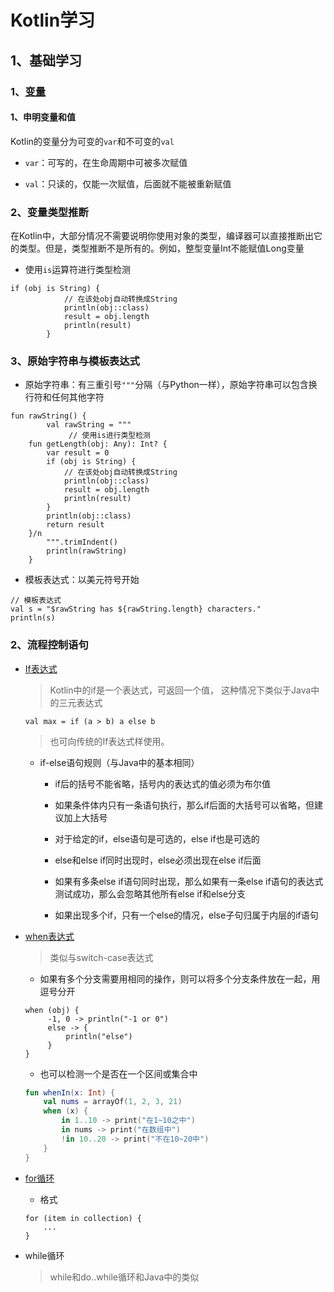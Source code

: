 # Kotlin学习

## 1、基础学习

### 1、[变量](./src/main/kotlin/hht/dragon/java/variable/VariableStudy.kt)

#### 1、申明变量和值

Kotlin的变量分为可变的`var`和不可变的`val`

-   `var`：可写的，在生命周期中可被多次赋值

-   `val`：只读的，仅能一次赋值，后面就不能被重新赋值

### 2、变量类型推断

在Kotlin中，大部分情况不需要说明你使用对象的类型，编译器可以直接推断出它的类型。但是，类型推断不是所有的。例如，整型变量Int不能赋值Long变量

-   使用`is`运算符进行类型检测

```
if (obj is String) {
            // 在该处obj自动转换成String
            println(obj::class)
            result = obj.length
            println(result)
        }
```

### 3、原始字符串与模板表达式

-   原始字符串：有三重引号`"""`分隔（与Python一样），原始字符串可以包含换行符和任何其他字符

```
fun rawString() {
        val rawString = """
             // 使用is进行类型检测
    fun getLength(obj: Any): Int? {
        var result = 0
        if (obj is String) {
            // 在该处obj自动转换成String
            println(obj::class)
            result = obj.length
            println(result)
        }
        println(obj::class)
        return result
    }/n
        """.trimIndent()
        println(rawString)
    }
```

-   模板表达式：以美元符号开始

```
// 模板表达式
val s = "$rawString has ${rawString.length} characters."
println(s)
```

### 2、流程控制语句

-   [If表达式](./src/main/kotlin/hht/dragon/java/processcontrol/IfExpression.kt)
    
    > Kotlin中的if是一个表达式，可返回一个值， 这种情况下类似于Java中的三元表达式
    
    ```
    val max = if (a > b) a else b
    ```
    > 也可向传统的If表达式样使用。
    
    -   if-else语句规则（与Java中的基本相同）
    
        -   if后的括号不能省略，括号内的表达式的值必须为布尔值
        
        -   如果条件体内只有一条语句执行，那么if后面的大括号可以省略，但建议加上大括号
        
        -   对于给定的if，else语句是可选的，else if也是可选的
        
        -   else和else if同时出现时，else必须出现在else if后面
        
        -   如果有多条else if语句同时出现，那么如果有一条else if语句的表达式测试成功，那么会忽略其他所有else if和else分支
        
        -   如果出现多个if，只有一个else的情况，else子句归属于内层的if语句
        
-   [when表达式](./src/main/kotlin/hht/dragon/java/processcontrol/WhenExpression.kt)

    > 类似与switch-case表达式
    
    -   如果有多个分支需要用相同的操作，则可以将多个分支条件放在一起，用逗号分开
    
    ```
    when (obj) {
         -1, 0 -> println("-1 or 0")
         else -> {
             println("else")
         }
    }
    ```
    
    -   也可以检测一个是否在一个区间或集合中
    
    ```kotlin
    fun whenIn(x: Int) {
        val nums = arrayOf(1, 2, 3, 21)
        when (x) {
            in 1..10 -> print("在1~10之中")
            in nums -> print("在数组中")
            !in 10..20 -> print("不在10~20中")
        }
    }
    ```
   
-   [for循环](./src/main/kotlin/hht/dragon/java/processcontrol/ForWxpression.kt)

    -   格式
    
    ```
    for (item in collection) {
        ...
    }
    ```

-   while循环

    > while和do..while循环和Java中的类似